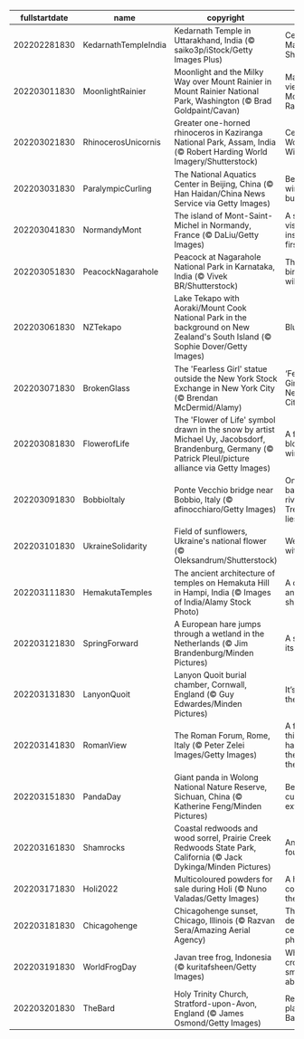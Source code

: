 |fullstartdate|name|copyright|title|image|
|--|--|--|--|--|
202202281830|KedarnathTempleIndia|Kedarnath Temple in Uttarakhand, India (© saiko3p/iStock/Getty Images Plus)|Celebrating Maha Shivratri|![](/en-IN/2022/03/202202281830KedarnathTempleIndia.jpg)|
202203011830|MoonlightRainier|Moonlight and the Milky Way over Mount Rainier in Mount Rainier National Park, Washington (© Brad Goldpaint/Cavan)|Majestic view of Mount Rainier|![](/en-IN/2022/03/202203011830MoonlightRainier.jpg)|
202203021830|RhinocerosUnicornis|Greater one-horned rhinoceros in Kaziranga National Park, Assam, India (© Robert Harding World Imagery/Shutterstock)|Celebrating World Wildlife Day|![](/en-IN/2022/03/202203021830RhinocerosUnicornis.jpg)|
202203031830|ParalympicCurling|The National Aquatics Center in Beijing, China (© Han Haidan/China News Service via Getty Images)|Beijing’s winter bubble|![](/en-IN/2022/03/202203031830ParalympicCurling.jpg)|
202203041830|NormandyMont|The island of Mont-Saint-Michel in Normandy, France (© DaLiu/Getty Images)|A saintly vision inspired the first chapel|![](/en-IN/2022/03/202203041830NormandyMont.jpg)|
202203051830|PeacockNagarahole|Peacock at Nagarahole National Park in Karnataka, India (© Vivek BR/Shutterstock)|The national bird in the wild|![](/en-IN/2022/03/202203051830PeacockNagarahole.jpg)|
202203061830|NZTekapo|Lake Tekapo with Aoraki/Mount Cook National Park in the background on New Zealand's South Island (© Sophie Dover/Getty Images)|Blue Zealand|![](/en-IN/2022/03/202203061830NZTekapo.jpg)|
202203071830|BrokenGlass|The 'Fearless Girl' statue outside the New York Stock Exchange in New York City (© Brendan McDermid/Alamy)|‘Fearless Girl’ rules New York City|![](/en-IN/2022/03/202203071830BrokenGlass.jpg)|
202203081830|FlowerofLife|The 'Flower of Life' symbol drawn in the snow by artist Michael Uy, Jacobsdorf, Brandenburg, Germany (© Patrick Pleul/picture alliance via Getty Images)|A flower blooms in winter|![](/en-IN/2022/03/202203081830FlowerofLife.jpg)|
202203091830|BobbioItaly|Ponte Vecchio bridge near Bobbio, Italy (© afinocchiaro/Getty Images)|On the left bank of the river Trebbia, lies...|![](/en-IN/2022/03/202203091830BobbioItaly.jpg)|
202203101830|UkraineSolidarity|Field of sunflowers, Ukraine's national flower (© Oleksandrum/Shutterstock)|We stand with Ukraine|![](/en-IN/2022/03/202203101830UkraineSolidarity.jpg)|
202203111830|HemakutaTemples|The ancient architecture of temples on Hemakuta Hill in Hampi, India (© Images of India/Alamy Stock Photo)|A cluster of ancient shrines|![](/en-IN/2022/03/202203111830HemakutaTemples.jpg)|
202203121830|SpringForward|A European hare jumps through a wetland in the Netherlands (© Jim Brandenburg/Minden Pictures)|A spring in its step|![](/en-IN/2022/03/202203121830SpringForward.jpg)|
202203131830|LanyonQuoit|Lanyon Quoit burial chamber, Cornwall, England (© Guy Edwardes/Minden Pictures)|It’s just pi in the sky...|![](/en-IN/2022/03/202203131830LanyonQuoit.jpg)|
202203141830|RomanView|The Roman Forum, Rome, Italy (© Peter Zelei Images/Getty Images)|A funny thing happened on the way to the Forum…|![](/en-IN/2022/03/202203141830RomanView.jpg)|
202203151830|PandaDay|Giant panda in Wolong National Nature Reserve, Sichuan, China (© Katherine Feng/Minden Pictures)|Beneath that cuddly exterior|![](/en-IN/2022/03/202203151830PandaDay.jpg)|
202203161830|Shamrocks|Coastal redwoods and wood sorrel, Prairie Creek Redwoods State Park, California (© Jack Dykinga/Minden Pictures)|Any with four leaves?|![](/en-IN/2022/03/202203161830Shamrocks.jpg)|
202203171830|Holi2022|Multicoloured powders for sale during Holi (© Nuno Valadas/Getty Images)|A holiday as colourful as the season|![](/en-IN/2022/03/202203171830Holi2022.jpg)|
202203181830|Chicagohenge|Chicagohenge sunset, Chicago, Illinois (© Razvan Sera/Amazing Aerial Agency)|The city grid delivers this celestial phenomenon|![](/en-IN/2022/03/202203181830Chicagohenge.jpg)|
202203191830|WorldFrogDay|Javan tree frog, Indonesia (© kuritafsheen/Getty Images)|What's this croaker smiling about?|![](/en-IN/2022/03/202203191830WorldFrogDay.jpg)|
202203201830|TheBard|Holy Trinity Church, Stratford-upon-Avon, England (© James Osmond/Getty Images)|Resting place of the Bard|![](/en-IN/2022/03/202203201830TheBard.jpg)|
